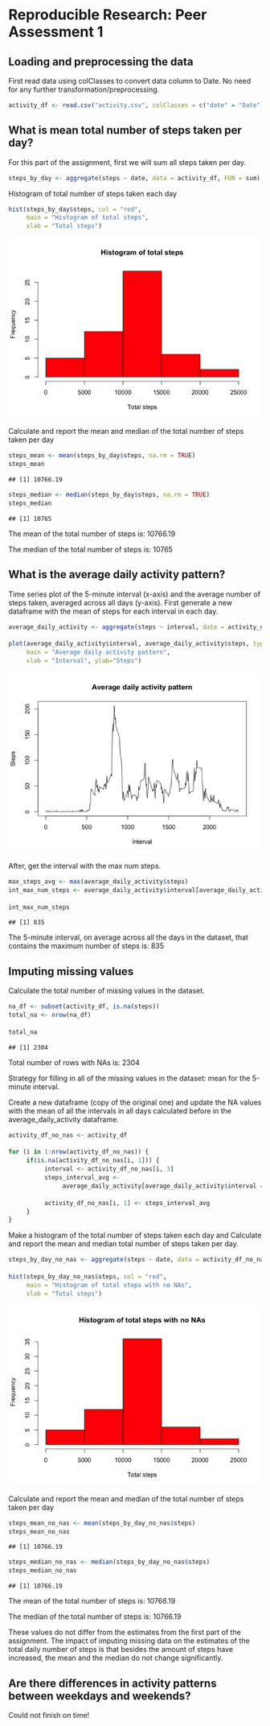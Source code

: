 # Reproducible Research: Peer Assessment 1


## Loading and preprocessing the data

First read data using colClasses to convert data column to Date. No need for any further transformation/preprocessing.


```r
activity_df <- read.csv("activity.csv", colClasses = c("date" = "Date"))
```

## What is mean total number of steps taken per day?

For this part of the assignment, first we will sum all steps taken per day.


```r
steps_by_day <- aggregate(steps ~ date, data = activity_df, FUN = sum)
```

Histogram of total number of steps taken each day

```r
hist(steps_by_day$steps, col = "red",
     main = "Histogram of total steps",
     xlab = "Total steps")
```

![](PA1_template_files/figure-html/unnamed-chunk-3-1.png) 

Calculate and report the mean and median of the total number of steps taken per day


```r
steps_mean <- mean(steps_by_day$steps, na.rm = TRUE)
steps_mean
```

```
## [1] 10766.19
```

```r
steps_median <- median(steps_by_day$steps, na.rm = TRUE)
steps_median
```

```
## [1] 10765
```

The mean of the total number of steps is: 10766.19

The median of the total number of steps is: 10765

## What is the average daily activity pattern?

Time series plot of the 5-minute interval (x-axis) and the average number of steps taken, averaged across all days (y-axis). First generate a new dataframe with the mean of steps for each interval in each day.


```r
average_daily_activity <- aggregate(steps ~ interval, data = activity_df, FUN = mean)

plot(average_daily_activity$interval, average_daily_activity$steps, type = "l", 
     main = "Average daily activity pattern", 
     xlab = "Interval", ylab="Steps")
```

![](PA1_template_files/figure-html/unnamed-chunk-5-1.png) 

After, get the interval with the max num steps.


```r
max_steps_avg <- max(average_daily_activity$steps)
int_max_num_steps <- average_daily_activity$interval[average_daily_activity$steps == max_steps_avg]

int_max_num_steps
```

```
## [1] 835
```

The 5-minute interval, on average across all the days in the dataset, that contains the maximum number of steps is: 835

## Imputing missing values

Calculate the total number of missing values in the dataset.


```r
na_df <- subset(activity_df, is.na(steps))
total_na <- nrow(na_df)

total_na
```

```
## [1] 2304
```

Total number of rows with NAs is: 2304

Strategy for filling in all of the missing values in the dataset: mean for the 5-minute interval.

Create a new dataframe (copy of the original one) and update the NA values with the mean of all the intervals in all days calculated before in the average_daily_activity dataframe.


```r
activity_df_no_nas <- activity_df

for (i in 1:nrow(activity_df_no_nas)) {
     if(is.na(activity_df_no_nas[i, 1])) {
          interval <- activity_df_no_nas[i, 3]
          steps_interval_avg <- 
               average_daily_activity[average_daily_activity$interval == interval, 2]
          
          activity_df_no_nas[i, 1] <- steps_interval_avg
     }
}
```

Make a histogram of the total number of steps taken each day and Calculate and report the mean and median total number of steps taken per day.


```r
steps_by_day_no_nas <- aggregate(steps ~ date, data = activity_df_no_nas, FUN = sum)

hist(steps_by_day_no_nas$steps, col = "red",
     main = "Histogram of total steps with no NAs",
     xlab = "Total steps")
```

![](PA1_template_files/figure-html/unnamed-chunk-9-1.png) 

Calculate and report the mean and median of the total number of steps taken per day


```r
steps_mean_no_nas <- mean(steps_by_day_no_nas$steps)
steps_mean_no_nas
```

```
## [1] 10766.19
```

```r
steps_median_no_nas <- median(steps_by_day_no_nas$steps)
steps_median_no_nas
```

```
## [1] 10766.19
```

The mean of the total number of steps is: 10766.19

The median of the total number of steps is: 10766.19

These values do not differ from the estimates from the first part of the assignment. The impact of imputing missing data on the estimates of the total daily number of steps is that besides the amount of steps have increased, the mean and the median do not change significantly.

## Are there differences in activity patterns between weekdays and weekends?

Could not finish on time!
